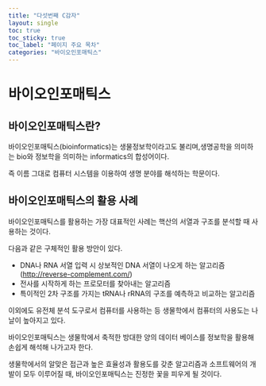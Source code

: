 ```yaml
---
title: "다섯번째 C감자"
layout: single
toc: true
toc_sticky: true
toc_label: "페이지 주요 목차"
categories: "바이오인포매틱스"
---
```


# 바이오인포매틱스

## 바이오인포매틱스란?

바이오인포매틱스(bioinformatics)는 생물정보학이라고도 불리며,생명공학을 의미하는 bio와 정보학을 의미하는 informatics의 합성어이다.

즉 이름 그대로 컴퓨터 시스템을 이용하여 생명 분야를 해석하는 학문이다.


## 바이오인포매틱스의 활용 사례

 바이오인포매틱스를 활용하는 가장 대표적인 사례는 핵산의 서열과 구조를 분석할 때 사용하는 것이다.
 
 다음과 같은 구체적인 활용 방안이 있다.

  - DNA나 RNA 서열 입력 시 상보적인 DNA 서열이 나오게 하는 알고리즘 (http://reverse-complement.com/)
  - 전사를 시작하게 하는 프로모터를 찾아내는 알고리즘 
  - 특이적인 2차 구조를 가지는 tRNA나 rRNA의 구조를 예측하고 비교하는 알고리즘


 이외에도 유전체 분석 도구로서 컴퓨터를 사용하는 등 생물학에서 컴퓨터의 사용도는 나날이 높아지고 있다. 
 
 바이오인포매틱스는 생물학에서 축적한 방대한 양의 데이터 베이스를 정보학을 활용해 손쉽게 해석해 나가고자 한다.
 
 생물학에서의 알맞은 접근과 높은 효율성과 활용도를 갖춘 알고리즘과 소프트웨어의 개발이 모두 이루어질 때, 바이오인포매틱스는 진정한 꽃을 피우게 될 것이다.

